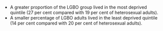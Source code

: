 * A greater proportion of the LGBO group lived in the most deprived quintile (27 per cent compared with 19 per cent of heterosexual adults).
* A smaller percentage of LGBO adults lived in the least deprived quintile (14 per cent compared with 20 per cent of heterosexual adults).
